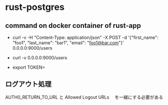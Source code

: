 # rust-postgres

## command on docker container of rust-app

- curl -v -H "Content-Type: application/json" -X POST -d '{"first_name": "foo1", "last_name": "bar1", "email": "foo1@bar.com"}' 0.0.0.0:9000/users

- curl -v 0.0.0.0:9000/users

- export TOKEN=

## ログアウト処理

AUTH0_RETURN_TO_URL と Allowed Logout URLs 　を一緒にする必要がある
